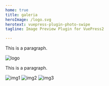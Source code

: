 ```yaml
---
home: true
title: galeria
heroImage: /logo.svg
herotext: vuepress-plugin-photo-swipe
tagline: Image Preview Plugin for VuePress2

---
```


This is a paragraph.

![logo](/logo.svg) 

This is a paragraph.

![img1](/img/1.jpg) ![img2](/img/2.jpg) ![img3](/img/3.jpg)